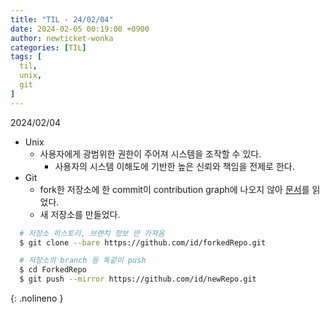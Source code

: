 ```yaml
---
title: "TIL - 24/02/04"
date: 2024-02-05 00:19:00 +0900
author: newticket-wonka
categories: [TIL]
tags: [
  til,
  unix,
  git
]
---
```


2024/02/04

* Unix
  * 사용자에게 광범위한 권한이 주어져 시스템을 조작할 수 있다. 
    * 사용자의 시스템 이해도에 기반한 높은 신뢰와 책임을 전제로 한다.
* Git
  * fork한 저장소에 한 commit이 contribution graph에 나오지 않아 [문서](https://docs.github.com/ko/account-and-profile/setting-up-and-managing-your-github-profile/managing-contribution-settings-on-your-profile/why-are-my-contributions-not-showing-up-on-my-profile)를 읽었다.
  * 새 저장소를 만들었다.

```sh
  # 저장소 히스토리, 브랜치 정보 만 가져옴
  $ git clone --bare https://github.com/id/forkedRepo.git

  # 저장소의 branch 등 똑같이 push
  $ cd ForkedRepo
  $ git push --mirror https://github.com/id/newRepo.git
```
{: .nolineno }
